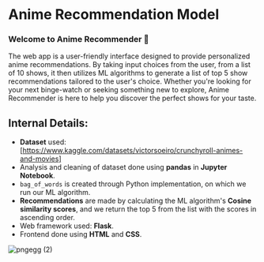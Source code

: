 
# Anime Recommendation Model

### **Welcome to Anime Recommender** 🎉

The web app is a user-friendly interface designed to provide personalized anime recommendations.
By taking input choices from the user, from a list of 10 shows, it then utilizes ML algorithms to generate a list of top 5 show recommendations tailored to the user's choice. 
Whether you're looking for your next binge-watch or seeking something new to explore, Anime Recommender is here to help you discover the perfect shows for your taste.

## Internal Details:

* **Dataset** used: [https://www.kaggle.com/datasets/victorsoeiro/crunchyroll-animes-and-movies]
* Analysis and cleaning of dataset done using **pandas** in **Jupyter Notebook**.
* ```bag_of_words``` is created through Python implementation, on which we run our ML algorithm.
* **Recommendations** are made by calculating the ML algorithm's **Cosine similarity scores**, and we return the top 5 from the list with the scores in ascending order.
* Web framework used: **Flask**.
* Frontend done using **HTML** and **CSS**.

![pngegg (2)](https://github.com/ShopnoBanerjee/anime-recommendation-model/assets/158451331/c22e699c-ac16-4562-a709-84491dafba48)
